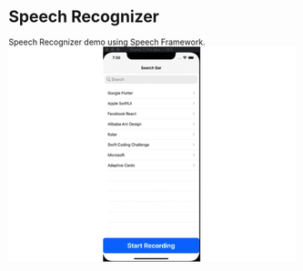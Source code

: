 # Speech Recognizer
Speech Recognizer demo using Speech Framework.
![Alt Text](https://github.com/tangzzz-fan/SpeechRecognize/raw/master/searchbar.gif)